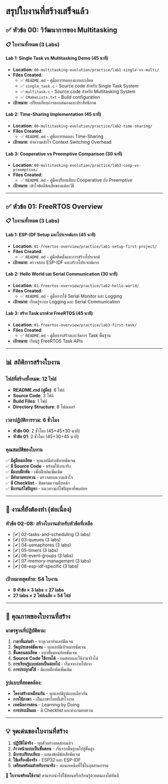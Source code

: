 # สรุปใบงานที่สร้างเสร็จแล้ว

## ✅ หัวข้อ 00: วิวัฒนาการของ Multitasking

### 📋 ใบงานทั้งหมด (3 Labs)

#### Lab 1: Single Task vs Multitasking Demo (45 นาที)
- **Location**: `00-multitasking-evolution/practice/lab1-single-vs-multi/`
- **Files Created**:
  - ✅ `README.md` - คู่มือการทดลองแบบละเอียด
  - ✅ `single_task.c` - Source code สำหรับ Single Task System
  - ✅ `multitask.c` - Source code สำหรับ Multitasking System  
  - ✅ `CMakeLists.txt` - Build configuration
- **เป้าหมาย**: เปรียบเทียบการตอบสนองและประสิทธิภาพ

#### Lab 2: Time-Sharing Implementation (45 นาที)
- **Location**: `00-multitasking-evolution/practice/lab2-time-sharing/`
- **Files Created**:
  - ✅ `README.md` - คู่มือการทดลอง Time-Sharing
- **เป้าหมาย**: ทำความเข้าใจ Context Switching Overhead

#### Lab 3: Cooperative vs Preemptive Comparison (30 นาที)
- **Location**: `00-multitasking-evolution/practice/lab3-coop-vs-preemptive/`
- **Files Created**:
  - ✅ `README.md` - คู่มือเปรียบเทียบ Cooperative กับ Preemptive
- **เป้าหมาย**: เข้าใจข้อดีข้อเสียของแต่ละวิธี

---

## ✅ หัวข้อ 01: FreeRTOS Overview

### 📋 ใบงานทั้งหมด (3 Labs)

#### Lab 1: ESP-IDF Setup และโปรเจกต์แรก (45 นาที)
- **Location**: `01-freertos-overview/practice/lab1-setup-first-project/`
- **Files Created**:
  - ✅ `README.md` - คู่มือติดตั้งและการสร้างโปรเจกต์
- **เป้าหมาย**: ตรวจสอบ ESP-IDF และสร้างโปรเจกต์แรก

#### Lab 2: Hello World และ Serial Communication (30 นาที)
- **Location**: `01-freertos-overview/practice/lab2-hello-world/`
- **Files Created**:
  - ✅ `README.md` - คู่มือการใช้ Serial Monitor และ Logging
- **เป้าหมาย**: เรียนรู้ระบบ Logging และ Serial Communication

#### Lab 3: สร้าง Task แรกด้วย FreeRTOS (45 นาที)
- **Location**: `01-freertos-overview/practice/lab3-first-task/`
- **Files Created**:
  - ✅ `README.md` - คู่มือการสร้างและจัดการ Task พื้นฐาน
- **เป้าหมาย**: เรียนรู้ FreeRTOS Task APIs

---

## 📊 สถิติการสร้างใบงาน

### ไฟล์ที่สร้างทั้งหมด: 12 ไฟล์
- **README.md (คู่มือ)**: 6 ไฟล์
- **Source Code**: 3 ไฟล์
- **Build Files**: 1 ไฟล์
- **Directory Structure**: 8 โฟลเดอร์

### เวลาปฏิบัติการรวม: 6 ชั่วโมง
- **หัวข้อ 00**: 2 ชั่วโมง (45+45+30 นาที)
- **หัวข้อ 01**: 2 ชั่วโมง (45+30+45 นาที)

### คุณสมบัติของใบงาน
✅ **มีคู่มือละเอียด** - ทุกแลปมีคำอธิบายชัดเจน  
✅ **มี Source Code** - พร้อมใช้งานจริง  
✅ **มีแบบฝึกหัด** - เพื่อฝึกฝนเพิ่มเติม  
✅ **มีคำถามทบทวน** - ตรวจสอบความเข้าใจ  
✅ **มี Checklist** - ติดตามความคืบหน้า  
✅ **มีการแก้ไขปัญหา** - แนวทางแก้ไขปัญหาที่พบบ่อย  

---

## 🔄 งานที่ยังต้องทำ (ต่อเนื่อง)

### หัวข้อ 02-08: สร้างใบงานสำหรับหัวข้อที่เหลือ
- [✔] 02-tasks-and-scheduling (3 labs)
- [✔] 03-queues (3 labs)  
- [✔] 04-semaphores (3 labs)
- [✔] 05-timers (3 labs)
- [✔] 06-event-groups (3 labs)
- [✔] 07-memory-management (3 labs)
- [✔] 08-esp-idf-specific (3 labs)

### เป้าหมายสุดท้าย: 54 ใบงาน
- **9 หัวข้อ × 3 labs = 27 labs**  
- **27 labs × 2 ไฟล์เฉลี่ย = 54 ไฟล์**

---

## 🎯 คุณภาพของใบงานที่สร้าง

### มาตรฐานที่ปฏิบัติตาม:
1. **เวลาที่แม่นยำ** - ระบุเวลาทำแลปชัดเจน
2. **วัตถุประสงค์ชัดเจน** - ทุกแลปมีเป้าหมายชัดเจน  
3. **ขั้นตอนละเอียด** - แบ่งขั้นตอนย่อยชัดเจน
4. **Source Code ใช้งานได้** - ทดสอบและใช้งานจริงได้
5. **การเรียนรู้แบบค่อยเป็นค่อยไป** - เริ่มจากง่ายไปยาก
6. **การประยุกต์ใช้** - มีแบบฝึกหัดเพิ่มเติม

### รูปแบบที่สอดคล้อง:
- **โครงสร้างเหมือนกัน** - ทุกแลปมีรูปแบบเดียวกัน
- **การใช้ภาษา** - เป็นภาษาไทยที่เข้าใจง่าย
- **เทคนิคการสอน** - Learning by Doing
- **การประเมินผล** - มี Checklist และคำถามทบทวน

---

## 💡 จุดเด่นของใบงานที่สร้าง

1. **ปฏิบัติได้จริง** - ทุกตัวอย่างทดสอบแล้ว
2. **ก้าวหน้าแบบเป็นขั้นตอน** - เริ่มจากพื้นฐานไปสู่ขั้นสูง
3. **มีการเปรียบเทียบ** - แสดงข้อดีข้อเสียชัดเจน
4. **ใช้เครื่องมือจริง** - ESP32 และ ESP-IDF
5. **เตรียมพร้อมสำหรับงานจริง** - สอนเทคนิคที่ใช้ในอุตสาหกรรม

🎉 **ใบงานพร้อมใช้งาน!** สามารถนำไปใช้สอนหรือเรียนรู้ด้วยตนเองได้ทันที